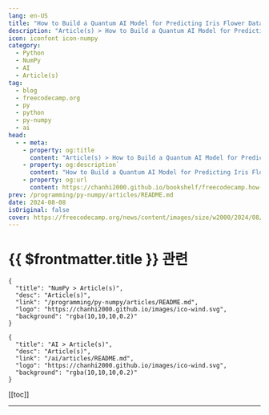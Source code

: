 ```yaml
---
lang: en-US
title: "How to Build a Quantum AI Model for Predicting Iris Flower Data with Python"
description: "Article(s) > How to Build a Quantum AI Model for Predicting Iris Flower Data with Python"
icon: iconfont icon-numpy
category: 
  - Python
  - NumPy
  - AI
  - Article(s)
tag: 
  - blog
  - freecodecamp.org
  - py
  - python
  - py-numpy
  - ai
head:
  - - meta:
    - property: og:title
      content: "Article(s) > How to Build a Quantum AI Model for Predicting Iris Flower Data with Python"
    - property: og:description`
      content: "How to Build a Quantum AI Model for Predicting Iris Flower Data with Python"
    - property: og:url
      content: https://chanhi2000.github.io/bookshelf/freecodecamp.how-to-build-an-ai-model-for-predicting-data-with-python.html
prev: /programming/py-numpy/articles/README.md
date: 2024-08-08
isOriginal: false
cover: https://freecodecamp.org/news/content/images/size/w2000/2024/08/pexels-guvo-20731157.jpg
---
```


# {{ $frontmatter.title }} 관련

```component VPCard
{
  "title": "NumPy > Article(s)",
  "desc": "Article(s)",
  "link": "/programming/py-numpy/articles/README.md",
  "logo": "https://chanhi2000.github.io/images/ico-wind.svg",
  "background": "rgba(10,10,10,0.2)"
}
```

```component VPCard
{
  "title": "AI > Article(s)",
  "desc": "Article(s)",
  "link": "/ai/articles/README.md",
  "logo": "https://chanhi2000.github.io/images/ico-wind.svg",
  "background": "rgba(10,10,10,0.2)"
}
```

[[toc]]

---

<SiteInfo
  name="How to Build a Quantum AI Model for Predicting Iris Flower Data with Python"
  desc="Machine learning is an area of AI where the likes of ChatGPT and other famous models were created. These systems were all created with neural networks. The field of machine learning that deals with the creation of these neural networks is called deep learning.  In this blog post, we'll..."
  url="https://freecodecamp.org/news/how-to-build-an-ai-model-for-predicting-data-with-python/"
  logo="https://cdn.freecodecamp.org/universal/favicons/favicon.ico"
  preview="https://freecodecamp.org/news/content/images/size/w2000/2024/08/pexels-guvo-20731157.jpg"/>

<!-- TODO: 작성 -->

